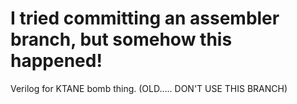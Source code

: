 # I tried committing an assembler branch, but somehow this happened!
Verilog for KTANE bomb thing. (OLD..... DON'T USE THIS BRANCH)
